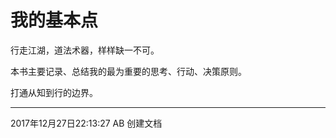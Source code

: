 # 我的基本点


行走江湖，道法术器，样样缺一不可。

本书主要记录、总结我的最为重要的思考、行动、决策原则。

打通从知到行的边界。





---

2017年12月27日22:13:27 AB 创建文档